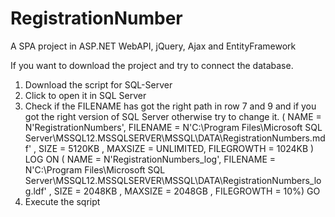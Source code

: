 # RegistrationNumber
A SPA project in ASP.NET WebAPI, jQuery, Ajax and EntityFramework

If you want to download the project and try to connect the database.

1. Download the script for SQL-Server
2. Click to open it in SQL Server
3. Check if the FILENAME has got the right path in row 7 and 9 and if you got the right version of SQL Server otherwise try to change it.
( NAME = N'RegistrationNumbers', FILENAME = N'C:\Program Files\Microsoft SQL Server\MSSQL12.MSSQLSERVER\MSSQL\DATA\RegistrationNumbers.mdf' , SIZE = 5120KB , MAXSIZE = UNLIMITED, FILEGROWTH = 1024KB )
 LOG ON 
( NAME = N'RegistrationNumbers_log', FILENAME = N'C:\Program Files\Microsoft SQL Server\MSSQL12.MSSQLSERVER\MSSQL\DATA\RegistrationNumbers_log.ldf' , SIZE = 2048KB , MAXSIZE = 2048GB , FILEGROWTH = 10%)
GO
4. Execute the sqript

